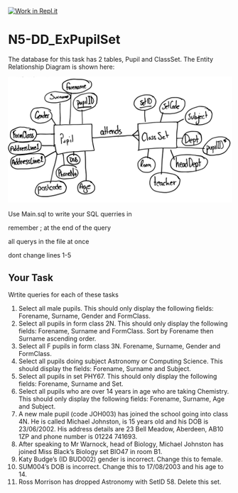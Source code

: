 [![Work in Repl.it](https://classroom.github.com/assets/work-in-replit-14baed9a392b3a25080506f3b7b6d57f295ec2978f6f33ec97e36a161684cbe9.svg)](https://classroom.github.com/online_ide?assignment_repo_id=4209021&assignment_repo_type=AssignmentRepo)
# N5-DD_ExPupilSet

The database for this task has 2 tables, Pupil and ClassSet. The Entity Relationship Diagram is shown here:

![databaseTables](/PupilSet_ERD.png)

Use Main.sql to write your SQL querries in

remember ; at the end of the query

all querys in the file at once

dont change lines 1-5

## Your Task

Wrtite queries for each of these tasks
1. Select all male pupils. This should only display the following fields: Forename, Surname, Gender and FormClass.
2. Select all pupils in form class 2N. This should only display the following fields: Forename, Surname and FormClass. Sort by Forename then Surname ascending order.
3. Select all F pupils in form class 3N. Forename, Surname, Gender and FormClass.
4. Select all pupils doing subject Astronomy or Computing Science. This should display the fields: Forename, Surname and Subject.
5. Select all pupils in set PHY67. This should only display the following fields: Forename, Surname and Set.
6. Select all pupils who are over 14 years in age who are taking Chemistry. This should only display the following fields: Forename, Surname, Age and Subject.
7. A new male pupil (code JOH003) has joined the school going into class 4N. He is called Michael Johnston, is 15 years old and his DOB is 23/06/2002. His address details are 23 Bell Meadow, Aberdeen, AB10 1ZP and phone number is 01224 741693.
8. After speaking to Mr Warnock, head of Biology, Michael Johnston has joined Miss Black’s Biology set BIO47 in room B1. 
9. Katy Budge’s (ID BUD002) gender is incorrect. Change this to female.
10. SUM004’s DOB is incorrect. Change this to 17/08/2003 and his age to 14.
11. Ross Morrison has dropped Astronomy with SetID 58. Delete this set.

